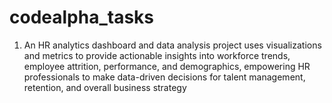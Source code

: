 # codealpha_tasks
1) An HR analytics dashboard and data analysis project uses visualizations and metrics to provide actionable insights into workforce trends, employee attrition, performance, and demographics, empowering HR professionals to make data-driven decisions for talent management, retention, and overall business strategy

